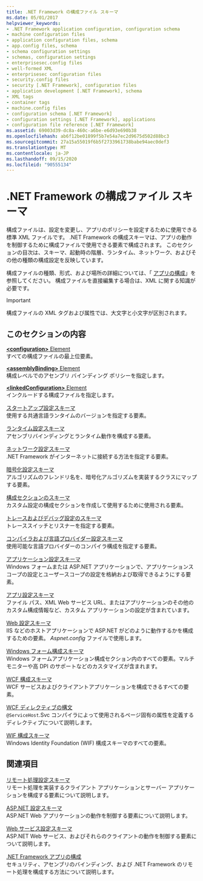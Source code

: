 ```yaml
---
title: .NET Framework の構成ファイル スキーマ
ms.date: 05/01/2017
helpviewer_keywords:
- .NET Framework application configuration, configuration schema
- machine configuration files
- application configuration files, schema
- app.config files, schema
- schema configuration settings
- schemas, configuration settings
- enterprisesec.config files
- well-formed XML
- enterprisesec configuration files
- security.config files
- security [.NET Framework], configuration files
- application development [.NET Framework], schema
- XML tags
- container tags
- machine.config files
- configuration schema [.NET Framework]
- configuration settings [.NET Framework], applications
- configuration file reference [.NET Framework]
ms.assetid: 69003d39-dc8a-460c-a6be-e6d93e690b38
ms.openlocfilehash: ab6f12be01899f5b7e54a7ec2d9675d502d88bc3
ms.sourcegitcommit: 27a15a55019f6b5f2733961738babe94aec0def3
ms.translationtype: MT
ms.contentlocale: ja-JP
ms.lasthandoff: 09/15/2020
ms.locfileid: "90555134"
---
```

# <a name="configuration-file-schema-for-the-net-framework"></a>.NET Framework の構成ファイル スキーマ

構成ファイルは、設定を変更し、アプリのポリシーを設定するために使用できる標準 XML ファイルです。 .NET Framework の構成スキーマは、アプリの動作を制御するために構成ファイルで使用できる要素で構成されます。 このセクションの目次は、スキーマ、起動時の階層、ランタイム、ネットワーク、およびその他の種類の構成設定を反映しています。

構成ファイルの種類、形式、および場所の詳細については、「 [アプリの構成](../index.md)」を参照してください。 構成ファイルを直接編集する場合は、XML に関する知識が必要です。

> [!IMPORTANT]
> 構成ファイルの XML タグおよび属性では、大文字と小文字が区別されます。

## <a name="in-this-section"></a>このセクションの内容

[**\<configuration>** Element](configuration-element.md)\
すべての構成ファイルの最上位要素。

[**\<assemblyBinding>** Element](assemblybinding-element-for-configuration.md)\
構成レベルでのアセンブリ バインディング ポリシーを指定します。

[**\<linkedConfiguration>** Element](linkedconfiguration-element.md)\
インクルードする構成ファイルを指定します。

[スタートアップ設定スキーマ](./startup/index.md)\
使用する共通言語ランタイムのバージョンを指定する要素。

[ランタイム設定スキーマ](./runtime/index.md)\
アセンブリバインディングとランタイム動作を構成する要素。

[ネットワーク設定スキーマ](./network/index.md)\
.NET Framework がインターネットに接続する方法を指定する要素。

[暗号化設定スキーマ](./cryptography/index.md)\
アルゴリズムのフレンドリ名を、暗号化アルゴリズムを実装するクラスにマップする要素。

[構成セクションのスキーマ](configuration-sections-schema.md)\
カスタム設定の構成セクションを作成して使用するために使用される要素。

[トレースおよびデバッグ設定のスキーマ](./trace-debug/index.md)\
トレーススイッチとリスナーを指定する要素。

[コンパイラおよび言語プロバイダー設定スキーマ](./compiler/index.md)\
使用可能な言語プロバイダーのコンパイラ構成を指定する要素。

[アプリケーション設定スキーマ](application-settings-schema.md)\
Windows フォームまたは ASP.NET アプリケーションで、アプリケーションスコープの設定とユーザースコープの設定を格納および取得できるようにする要素。

[アプリ設定スキーマ](./appsettings/index.md)\
ファイル パス、XML Web サービス URL、またはアプリケーションのその他のカスタム構成情報など、カスタム アプリケーションの設定が含まれています。

[Web 設定スキーマ](./web/index.md)\
IIS などのホストアプリケーションで ASP.NET がどのように動作するかを構成するための要素。 *Aspnet.config* ファイルで使用します。

[Windows フォーム構成スキーマ](winforms/index.md)\
Windows フォームアプリケーション構成セクション内のすべての要素。マルチモニターや高 DPI のサポートなどのカスタマイズが含まれます。

[WCF 構成スキーマ](./wcf/index.md)\
WCF サービスおよびクライアントアプリケーションを構成できるすべての要素。

[WCF ディレクティブの構文](./wcf-directive/index.md)\
`@ServiceHost`.Svc コンパイラによって使用されるページ固有の属性を定義するディレクティブについて説明します。

[WIF 構成スキーマ](windows-identity-foundation/index.md)\
Windows Identity Foundation (WIF) 構成スキーマのすべての要素。

## <a name="related-sections"></a>関連項目

[リモート処理設定スキーマ](/previous-versions/dotnet/netframework-4.0/z415cf9a(v=vs.100))\
リモート処理を実装するクライアント アプリケーションとサーバー アプリケーションを構成する要素について説明します。

[ASP.NET 設定スキーマ](/previous-versions/dotnet/netframework-4.0/b5ysx397(v=vs.100))\
ASP.NET Web アプリケーションの動作を制御する要素について説明します。

[Web サービス設定スキーマ](/previous-versions/dotnet/netframework-4.0/cctwteet(v=vs.100))\
ASP.NET Web サービス、およびそれらのクライアントの動作を制御する要素について説明します。

[.NET Framework アプリの構成](/previous-versions/dotnet/netframework-4.0/kza1yk3a(v=vs.100))\
セキュリティ、アセンブリのバインディング、および .NET Framework のリモート処理を構成する方法について説明します。
